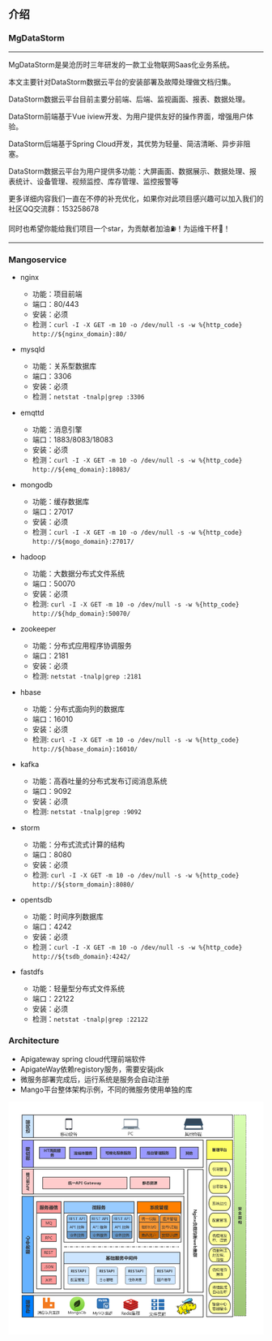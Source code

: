 ## 介绍

### MgDataStorm

----
MgDataStorm是昊沧历时三年研发的一款工业物联网Saas化业务系统。

本文主要针对DataStorm数据云平台的安装部署及故障处理做文档归集。

DataStorm数据云平台目前主要分前端、后端、监视画面、报表、数据处理。

DataStorm前端基于Vue iview开发、为用户提供友好的操作界面，增强用户体验。

DataStorm后端基于Spring Cloud开发，其优势为轻量、简洁清晰、异步非阻塞。

DataStorm数据云平台为用户提供多功能：大屏画面、数据展示、数据处理、报表统计、设备管理、视频监控、库存管理、监控报警等

更多详细内容我们一直在不停的补充优化，如果你对此项目感兴趣可以加入我们的社区QQ交流群：153258678

同时也希望你能给我们项目一个star，为贡献者加油⛽️！为运维干杯🍻！

----

### Mangoservice

- nginx
  - 功能：项目前端
  - 端口：80/443
  - 安装：必须
  - 检测：`curl -I -X GET -m 10 -o /dev/null -s -w %{http_code} http://${nginx_domain}:80/`

- mysqld
  - 功能：关系型数据库
  - 端口：3306
  - 安装：必须
  - 检测：`netstat -tnalp|grep :3306`

- emqttd
  - 功能：消息引擎
  - 端口：1883/8083/18083
  - 安装：必须
  - 检测：`curl -I -X GET -m 10 -o /dev/null -s -w %{http_code} http://${emq_domain}:18083/`

- mongodb
  - 功能：缓存数据库
  - 端口：27017
  - 安装：必须
  - 检测：`curl -I -X GET -m 10 -o /dev/null -s -w %{http_code} http://${mogo_domain}:27017/`

- hadoop
  - 功能：大数据分布式文件系统
  - 端口：50070
  - 安装：必须
  - 检测: `curl -I -X GET -m 10 -o /dev/null -s -w %{http_code} http://${hdp_domain}:50070/`

- zookeeper
  - 功能：分布式应用程序协调服务
  - 端口：2181
  - 安装：必须
  - 检测: `netstat -tnalp|grep :2181`

- hbase
  - 功能：分布式面向列的数据库
  - 端口：16010
  - 安装：必须
  - 检测: `curl -I -X GET -m 10 -o /dev/null -s -w %{http_code} http://${hbase_domain}:16010/`
  

- kafka
  - 功能：高吞吐量的分布式发布订阅消息系统
  - 端口：9092
  - 安装：必须
  - 检测: `netstat -tnalp|grep :9092`
  
- storm
  - 功能：分布式流式计算的结构
  - 端口：8080
  - 安装：必须
  - 检测: `curl -I -X GET -m 10 -o /dev/null -s -w %{http_code} http://${storm_domain}:8080/`
  
- opentsdb
  - 功能：时间序列数据库
  - 端口：4242
  - 安装：必须
  - 检测：`curl -I -X GET -m 10 -o /dev/null -s -w %{http_code} http://${tsdb_domain}:4242/`

- fastdfs
  - 功能：轻量型分布式文件系统
  - 端口：22122
  - 安装：必须
  - 检测：`netstat -tnalp|grep :22122`

### Architecture

- Apigateway spring cloud代理前端软件
- ApigateWay依赖registory服务，需要安装jdk
- 微服务部署完成后，运行系统是服务会自动注册
- Mango平台整体架构示例，不同的微服务使用单独的库

![](./_static/images/architecture.png)
